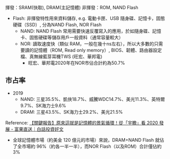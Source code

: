 揮發：SRAM(快取), DRAM(主記憶體)
非揮發：ROM, NAND Flash

* Flash: 非揮發特性用來資料儲存, e.g. 電動卡匣、USB 隨身碟、記憶卡，固態硬碟（SSD）, 分為NAND Flash, NOR Flash
  * NAND: NAND Flash 常用需要快速反覆寫入的應用，於如隨身碟、記憶卡、固態硬碟等儲存用戶一般資料（通常容量較大）
  * NOR: 讀取速度快（類似 RAM，一般在幾十ns左右），所以大多數的只需要讀的記憶體（ROM, Read only memory）, BIOS、韌體、路由器設定檔、真無線藍芽耳機TWS (旺宏、華邦電)
    * 旺宏、華邦電2020年在NOR市佔合計約為50.7% 

## 市占率
* 2019
  * NAND: 三星35.5%、凱俠18.7%、威騰WDC14.7%、美光11.3%、英特爾9.7%、SK海力士9.6%
  * DRAM: 三星43.5%、SK海力士29.2%、美光21.5%

Reference: [【關鍵報告】原來這就是記憶體的景氣循環！從「宇瞻」看 2020 發展 - 富果直送｜白話投資好文](https://blog.fugle.tw/how-memory-business-cycle-works-and-apacer-earnings-call-q1-2020/)

* 全球記憶體市場（約美金 120 億元的市場）來說，DRAM+NAND Flash 就佔了全市場約 96%（約各一半一半），而NOR Flash（以及ROM）合計僅佔約3%